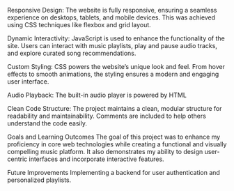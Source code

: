 Responsive Design:
The website is fully responsive, ensuring a seamless experience on desktops, tablets, and mobile devices. This was achieved using CSS techniques like flexbox and grid layout.

Dynamic Interactivity:
JavaScript is used to enhance the functionality of the site. Users can interact with music playlists, play and pause audio tracks, and explore curated song recommendations.

Custom Styling:
CSS powers the website’s unique look and feel. From hover effects to smooth animations, the styling ensures a modern and engaging user interface.

Audio Playback:
The built-in audio player is powered by HTML <audio> elements, allowing users to play music directly from the site.

Clean Code Structure:
The project maintains a clean, modular structure for readability and maintainability. Comments are included to help others understand the code easily.

Goals and Learning Outcomes
The goal of this project was to enhance my proficiency in core web technologies while creating a functional and visually compelling music platform. It also demonstrates my ability to design user-centric interfaces and incorporate interactive features.

Future Improvements
Implementing a backend for user authentication and personalized playlists.
